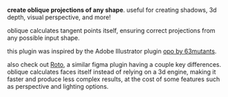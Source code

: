 **create oblique projections of any shape**. useful for creating shadows, 3d depth, visual perspective, and more!


oblique calculates tangent points itself, ensuring correct projections from any possible input shape.


this plugin was inspired by the Adobe Illustrator plugin [opo by 63mutants](http://63mutants.com/subc/products/opo_m01/opo_m01.php).


also check out [Roto](https://www.figma.com/community/plugin/733184376355671573), a similar figma plugin having a couple key differences. oblique calculates faces itself instead of relying on a 3d engine, making it faster and produce less complex results, at the cost of some features such as perspective and lighting options.